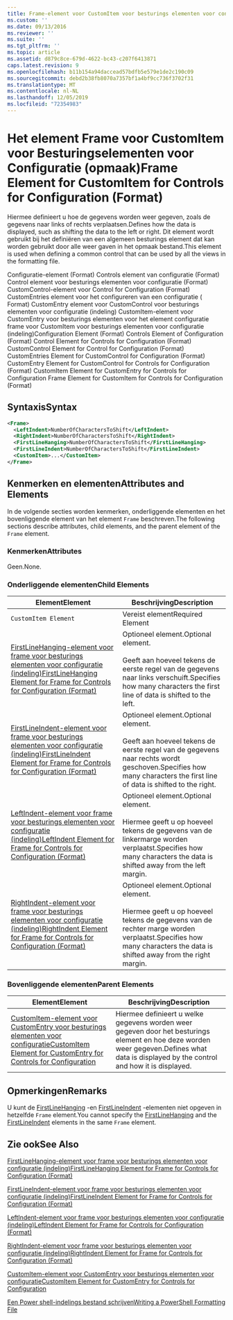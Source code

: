 ```yaml
---
title: Frame-element voor CustomItem voor besturings elementen voor configuratie (indeling) | Microsoft Docs
ms.custom: ''
ms.date: 09/13/2016
ms.reviewer: ''
ms.suite: ''
ms.tgt_pltfrm: ''
ms.topic: article
ms.assetid: d879c8ce-679d-4622-bc43-c207f6413871
caps.latest.revision: 9
ms.openlocfilehash: b11b154a94daccead57bdfb5e579e1de2c190c09
ms.sourcegitcommit: debd2b38fb8070a7357bf1a4bf9cc736f3702f31
ms.translationtype: MT
ms.contentlocale: nl-NL
ms.lasthandoff: 12/05/2019
ms.locfileid: "72354983"
---
```

# <a name="frame-element-for-customitem-for-controls-for-configuration-format"></a><span data-ttu-id="6490e-102">Het element Frame voor CustomItem voor Besturingselementen voor Configuratie (opmaak)</span><span class="sxs-lookup"><span data-stu-id="6490e-102">Frame Element for CustomItem for Controls for Configuration (Format)</span></span>

<span data-ttu-id="6490e-103">Hiermee definieert u hoe de gegevens worden weer gegeven, zoals de gegevens naar links of rechts verplaatsen.</span><span class="sxs-lookup"><span data-stu-id="6490e-103">Defines how the data is displayed, such as shifting the data to the left or right.</span></span> <span data-ttu-id="6490e-104">Dit element wordt gebruikt bij het definiëren van een algemeen besturings element dat kan worden gebruikt door alle weer gaven in het opmaak bestand.</span><span class="sxs-lookup"><span data-stu-id="6490e-104">This element is used when defining a common control that can be used by all the views in the formatting file.</span></span>

<span data-ttu-id="6490e-105">Configuratie-element (Format) Controls element van configuratie (Format) Control element voor besturings elementen voor configuratie (Format) CustomControl-element voor Control for Configuration (Format) CustomEntries element voor het configureren van een configuratie ( Format) CustomEntry element voor CustomControl voor besturings elementen voor configuratie (indeling) CustomItem-element voor CustomEntry voor besturings elementen voor het element configuratie frame voor CustomItem voor besturings elementen voor configuratie (indeling)</span><span class="sxs-lookup"><span data-stu-id="6490e-105">Configuration Element (Format) Controls Element of Configuration (Format) Control Element for Controls for Configuration (Format) CustomControl Element for Control for Configuration (Format) CustomEntries Element for CustomControl for Configuration (Format) CustomEntry Element for CustomControl for Controls for Configuration (Format) CustomItem Element for CustomEntry for Controls for Configuration Frame Element for CustomItem for Controls for Configuration (Format)</span></span>

## <a name="syntax"></a><span data-ttu-id="6490e-106">Syntaxis</span><span class="sxs-lookup"><span data-stu-id="6490e-106">Syntax</span></span>

```xml
<Frame>
  <LeftIndent>NumberOfCharactersToShift</LeftIndent>
  <RightIndent>NumberOfCharactersToShift</RightIndent>
  <FirstLineHanging>NumberOfCharactersToShift</FirstLineHanging>
  <FirstLineIndent>NumberOfCharactersToShift</FirstLineIndent>
  <CustomItem>...</CustomItem>
</Frame>
```

## <a name="attributes-and-elements"></a><span data-ttu-id="6490e-107">Kenmerken en elementen</span><span class="sxs-lookup"><span data-stu-id="6490e-107">Attributes and Elements</span></span>

<span data-ttu-id="6490e-108">In de volgende secties worden kenmerken, onderliggende elementen en het bovenliggende element van het element `Frame` beschreven.</span><span class="sxs-lookup"><span data-stu-id="6490e-108">The following sections describe attributes, child elements, and the parent element of the `Frame` element.</span></span>

### <a name="attributes"></a><span data-ttu-id="6490e-109">Kenmerken</span><span class="sxs-lookup"><span data-stu-id="6490e-109">Attributes</span></span>

<span data-ttu-id="6490e-110">Geen.</span><span class="sxs-lookup"><span data-stu-id="6490e-110">None.</span></span>

### <a name="child-elements"></a><span data-ttu-id="6490e-111">Onderliggende elementen</span><span class="sxs-lookup"><span data-stu-id="6490e-111">Child Elements</span></span>

|<span data-ttu-id="6490e-112">Element</span><span class="sxs-lookup"><span data-stu-id="6490e-112">Element</span></span>|<span data-ttu-id="6490e-113">Beschrijving</span><span class="sxs-lookup"><span data-stu-id="6490e-113">Description</span></span>|
|-------------|-----------------|
|`CustomItem Element`|<span data-ttu-id="6490e-114">Vereist element</span><span class="sxs-lookup"><span data-stu-id="6490e-114">Required Element</span></span>|
|[<span data-ttu-id="6490e-115">FirstLineHanging-element voor frame voor besturings elementen voor configuratie (indeling)</span><span class="sxs-lookup"><span data-stu-id="6490e-115">FirstLineHanging Element for Frame for Controls for Configuration (Format)</span></span>](./firstlinehanging-element-for-frame-for-controls-for-configuration-format.md)|<span data-ttu-id="6490e-116">Optioneel element.</span><span class="sxs-lookup"><span data-stu-id="6490e-116">Optional element.</span></span><br /><br /> <span data-ttu-id="6490e-117">Geeft aan hoeveel tekens de eerste regel van de gegevens naar links verschuift.</span><span class="sxs-lookup"><span data-stu-id="6490e-117">Specifies how many characters the first line of data is shifted to the left.</span></span>|
|[<span data-ttu-id="6490e-118">FirstLineIndent-element voor frame voor besturings elementen voor configuratie (indeling)</span><span class="sxs-lookup"><span data-stu-id="6490e-118">FirstLineIndent Element for Frame for Controls for Configuration (Format)</span></span>](./firstlineindent-element-for-frame-for-controls-for-configuration-format.md)|<span data-ttu-id="6490e-119">Optioneel element.</span><span class="sxs-lookup"><span data-stu-id="6490e-119">Optional element.</span></span><br /><br /> <span data-ttu-id="6490e-120">Geeft aan hoeveel tekens de eerste regel van de gegevens naar rechts wordt geschoven.</span><span class="sxs-lookup"><span data-stu-id="6490e-120">Specifies how many characters the first line of data is shifted to the right.</span></span>|
|[<span data-ttu-id="6490e-121">LeftIndent-element voor frame voor besturings elementen voor configuratie (indeling)</span><span class="sxs-lookup"><span data-stu-id="6490e-121">LeftIndent Element for Frame for Controls for Configuration (Format)</span></span>](./leftindent-element-for-frame-for-controls-for-configuration-format.md)|<span data-ttu-id="6490e-122">Optioneel element.</span><span class="sxs-lookup"><span data-stu-id="6490e-122">Optional element.</span></span><br /><br /> <span data-ttu-id="6490e-123">Hiermee geeft u op hoeveel tekens de gegevens van de linkermarge worden verplaatst.</span><span class="sxs-lookup"><span data-stu-id="6490e-123">Specifies how many characters the data is shifted away from the left margin.</span></span>|
|[<span data-ttu-id="6490e-124">RightIndent-element voor frame voor besturings elementen voor configuratie (indeling)</span><span class="sxs-lookup"><span data-stu-id="6490e-124">RightIndent Element for Frame for Controls for Configuration (Format)</span></span>](./rightindent-element-for-frame-for-controls-for-configuration-format.md)|<span data-ttu-id="6490e-125">Optioneel element.</span><span class="sxs-lookup"><span data-stu-id="6490e-125">Optional element.</span></span><br /><br /> <span data-ttu-id="6490e-126">Hiermee geeft u op hoeveel tekens de gegevens van de rechter marge worden verplaatst.</span><span class="sxs-lookup"><span data-stu-id="6490e-126">Specifies how many characters the data is shifted away from the right margin.</span></span>|

### <a name="parent-elements"></a><span data-ttu-id="6490e-127">Bovenliggende elementen</span><span class="sxs-lookup"><span data-stu-id="6490e-127">Parent Elements</span></span>

|<span data-ttu-id="6490e-128">Element</span><span class="sxs-lookup"><span data-stu-id="6490e-128">Element</span></span>|<span data-ttu-id="6490e-129">Beschrijving</span><span class="sxs-lookup"><span data-stu-id="6490e-129">Description</span></span>|
|-------------|-----------------|
|[<span data-ttu-id="6490e-130">CustomItem-element voor CustomEntry voor besturings elementen voor configuratie</span><span class="sxs-lookup"><span data-stu-id="6490e-130">CustomItem Element for CustomEntry for Controls for Configuration</span></span>](./customitem-element-for-customentry-for-controls-for-configuration-format.md)|<span data-ttu-id="6490e-131">Hiermee definieert u welke gegevens worden weer gegeven door het besturings element en hoe deze worden weer gegeven.</span><span class="sxs-lookup"><span data-stu-id="6490e-131">Defines what data is displayed by the control and how it is displayed.</span></span>|

## <a name="remarks"></a><span data-ttu-id="6490e-132">Opmerkingen</span><span class="sxs-lookup"><span data-stu-id="6490e-132">Remarks</span></span>

<span data-ttu-id="6490e-133">U kunt de [FirstLineHanging](./firstlinehanging-element-for-frame-for-controls-for-configuration-format.md) -en [FirstLineIndent](./firstlineindent-element-for-frame-for-controls-for-configuration-format.md) -elementen niet opgeven in hetzelfde `Frame` element.</span><span class="sxs-lookup"><span data-stu-id="6490e-133">You cannot specify the [FirstLineHanging](./firstlinehanging-element-for-frame-for-controls-for-configuration-format.md) and the [FirstLineIndent](./firstlineindent-element-for-frame-for-controls-for-configuration-format.md) elements in the same `Frame` element.</span></span>

## <a name="see-also"></a><span data-ttu-id="6490e-134">Zie ook</span><span class="sxs-lookup"><span data-stu-id="6490e-134">See Also</span></span>

[<span data-ttu-id="6490e-135">FirstLineHanging-element voor frame voor besturings elementen voor configuratie (indeling)</span><span class="sxs-lookup"><span data-stu-id="6490e-135">FirstLineHanging Element for Frame for Controls for Configuration (Format)</span></span>](./firstlinehanging-element-for-frame-for-controls-for-configuration-format.md)

[<span data-ttu-id="6490e-136">FirstLineIndent-element voor frame voor besturings elementen voor configuratie (indeling)</span><span class="sxs-lookup"><span data-stu-id="6490e-136">FirstLineIndent Element for Frame for Controls for Configuration (Format)</span></span>](./firstlineindent-element-for-frame-for-controls-for-configuration-format.md)

[<span data-ttu-id="6490e-137">LeftIndent-element voor frame voor besturings elementen voor configuratie (indeling)</span><span class="sxs-lookup"><span data-stu-id="6490e-137">LeftIndent Element for Frame for Controls for Configuration (Format)</span></span>](./leftindent-element-for-frame-for-controls-for-configuration-format.md)

[<span data-ttu-id="6490e-138">RightIndent-element voor frame voor besturings elementen voor configuratie (indeling)</span><span class="sxs-lookup"><span data-stu-id="6490e-138">RightIndent Element for Frame for Controls for Configuration (Format)</span></span>](./rightindent-element-for-frame-for-controls-for-configuration-format.md)

[<span data-ttu-id="6490e-139">CustomItem-element voor CustomEntry voor besturings elementen voor configuratie</span><span class="sxs-lookup"><span data-stu-id="6490e-139">CustomItem Element for CustomEntry for Controls for Configuration</span></span>](./customitem-element-for-customentry-for-controls-for-configuration-format.md)

[<span data-ttu-id="6490e-140">Een Power shell-indelings bestand schrijven</span><span class="sxs-lookup"><span data-stu-id="6490e-140">Writing a PowerShell Formatting File</span></span>](./writing-a-powershell-formatting-file.md)
